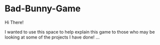 # Bad-Bunny-Game

Hi There!

I wanted to use this space to help explain this game to those who may be looking at some of the projects I have done!
...
